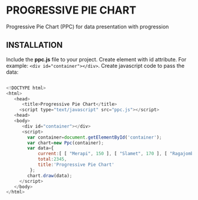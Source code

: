 # PROGRESSIVE PIE CHART
Progressive Pie Chart (PPC) for data presentation with progression
## INSTALLATION
Include the **ppc.js** file to your project. Create element with id attribute. For example: ```<div id="container"></div>```. Create javascript code to pass the data:

```javascript

<!DOCTYPE html>
<html>
   <head>
      <title>Progressive Pie Chart</title>
     <script type="text/javascript" src="ppc.js"></script>    
   <head>
   <body>
      <div id="container"></div>
      <script>
        var container=document.getElementById('container');
        var chart=new Ppc(container);
        var data={
            current:[ [ "Merapi", 150 ], [ "Slamet", 170 ], [ "Ragajombangan", 80 ]],
            total:2345,
            title:'Progressive Pie Chart'
         };
        chart.draw(data);
     </script>
   </body>
</html>

```

